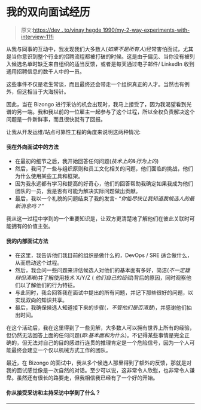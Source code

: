 # 我的双向面试经历

> 原文:[https://dev . to/vinay hegde 1990/my-2-way-experiments-with-interview-11fi](https://dev.to/vinayhegde1990/my-2-way-experiences-with-interviews-11fi)

从我与同事的互动中，我发现我们大多数人(*如果不是所有人*)经常害怕面试，尤其是当你意识到整个行业的招聘流程都被打破的时候。这是由于偏见、当你没有被列入候选名单时缺乏来自组织的适当反馈，或者是每天通过电子邮件/ LinkedIn 收到通用招聘信息的数千人中的一员。

这些事件不仅是老生常谈，而且最终还会带走一个组织真正的人才。当然也有例外，但这相当于大海捞针。

因此，当在 Bizongo 进行采访的机会出现时，我马上接受了，因为我渴望看到光谱的另一端。我和我以前的一位雇主一起参与了这个过程，所以全权负责解决这个问题是一件新鲜事，而且很快就有了回报。

让我从开发运维/站点可靠性工程的角度来说明这两种情况:

#### [](#my-approach-during-outward-interviews)我在外向面试中的方法

*   在最初的细节之后，我开始回答任何问题(*技术上的&行为上的*)
*   然后，我问了一些与组织原则和员工文化相关的问题，他们面临的挑战，他们为什么使用某些工具和框架。
*   因为我永远都有学习和提高的好奇心，他们的回答帮助我确定如果我成为他们团队的一员，我是否有可能为解决实际问题做出贡献。
*   最后，我以一个礼貌的问题结束了我的发言- *“你能尽快让我知道我候选人的最新消息吗？”*

我从这一过程中学到的一个重要知识是，让双方更清楚地了解他们在彼此关联时可能拥有的价值主张。

#### [](#my-approach-for-inward-interviews)我的内部面试方法

*   在这里，我告诉他们我目前的组织是做什么的，DevOps / SRE 适合做什么，从而启动这个过程。
*   然后，我会问一些问题来评估候选人对他们的基本面有多好，简洁(*不一定雄辩但清晰*)并了解使用技术 X/Y/Z ( *他们自己的经验*)背后的原因，同时观察他们以了解他们的行为特征。
*   与此同时，我会回答我在面试中提出的所有问题，并记下那些很好的问题，以实现双向的知识共享。
*   最后，我确保候选人知道接下来的步骤(*，不管他们是否清楚*)，并感谢他们抽出时间。

在这个活动后，我在这里得到了一些见解，大多数人可以拥有世界上所有的经验，但仍然无法回答上面的任何问题(*即:基本面和为什么*)。不记得某些事情是完全正确的，但无法对自己的目的感进行连贯的推理肯定是一个危险信号，因为一个人可能最终会建立一个仅以机械方式工作的团队。

最近，在 Bizongo 的面试中，我从多个候选人那里得到了额外的反馈，那就是对我的面试感觉像是一次自然的对话。至少可以说，这非常令人欣慰，也非常令人谦卑。虽然还有很长的路要走，但我相信我已经有了一个好的开始。

#### 你从接受采访和主持采访中学到了什么？

* * *